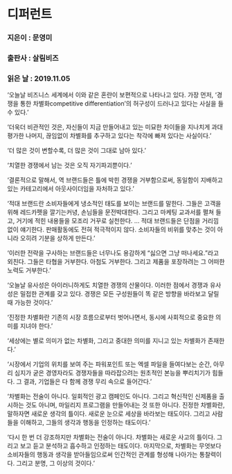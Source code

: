# 디퍼런트
### 지은이 : 문영미
### 출판사 : 살림비즈
### 읽은 날 : 2019.11.05

‘오늘날 비즈니스 세계에서 이와 같은 혼란이 보편적으로 나타나고 있다. 가장 먼저, ‘경쟁을 통한 차별화competitive differentiation’의 허구성이 드러나고 있다는 사실을 들 수 있다.’

‘더욱더 비관적인 것은, 자신들이 지금 만들어내고 있는 미묘한 차이들을 지나치게 과대평가한 나머지, 끊임없이 차별화를 추구하고 있다는 착각에 빠져 있다는 사실이다.’

‘더 많은 것이 변할수록, 더 많은 것이 그대로 남아 있다.’

‘치열한 경쟁에서 남는 것은 오직 자기파괴뿐이다.’

‘결론적으로 말해서, 역 브랜드들은 틀에 박힌 경쟁을 거부함으로써, 동일함이 지배하고 있는 카테고리에서 아웃사이더임을 자처하고 있다.’

‘적대 브랜드란 소비자들에게 냉소적인 태도를 보이는 브랜드를 말한다. 그들은 고객을 위해 레드카펫을 깔기는커녕, 손님들을 문전박대한다. 그리고 마케팅 교과서를 펼쳐 들고, 거기에 적힌 내용들을 모조리 거꾸로 실천한다. … 적대 브랜드들은 단점을 거리낌 없이 얘기한다. 판매활동에도 전혀 적극적이지 않다. 소비자들의 비위를 맞추는 것이 아니라 오히려 기분을 상하게 만든다.’

‘이러한 전략을 구사하는 브랜드들은 너무나도 용감하게 “싫으면 그냥 떠나세요.”라고 외친다. 그들은 타협을 거부한다. 아첨도 거부한다. 그리고 제품을 포장하려는 그 어떠한 노력도 거부한다.’

‘오늘날 유사성은 아이러니하게도 치열한 경쟁의 산물이다. 이러한 점에서 경쟁과 유사성은 밀접한 관계를 갖고 있다. 경쟁은 모든 구성원들이 똑 같은 방향을 바라보고 달릴 때 가능한 것이다.’

‘진정한 차별화란 기존의 시장 흐름으로부터 벗어나면서, 동시에 사회적으로 중요한 의미를 지녀야 한다.’

‘세상에는 별로 의미가 없는 차별화, 그리고 중대한 의미를 지니고 있는 차별화가 존재한다.’

‘시장에서 기업의 위치를 보여 주는 파워포인트 또는 엑셀 파일을 들여다보는 순간, 아무리 심지가 굳은 경영자라도 경쟁자들을 따라잡으려는 원초적인 본능을 뿌리치기가 힘들다.
그 결과, 기업들은 다 함께 경쟁 무리 속으로 들어간다.’

‘차별화는 전술이 아니다. 일회적인 광고 캠페인도 아니다. 그리고 혁신적인 신제품을 출시하는 것도 아니며, 마일리지 프로그램을 만들어내는 것 또한 아니다. 진정한 차별화란, 말하자면 새로운 생각의 틀이다. 새로운 눈으로 세상을 바라보는 태도이다. 그리고 사람들을 이해하고, 그들의 생각과 행동을 인정하는 태도이다.’

‘다시 한 번 더 강조하지만 차별화는 전술이 아니다. 차별화는 새로운 사고의 틀이다. 그리고 보고 듣고 분석하고 흡수하고 인정하는 태도이다. 마지막으로, 차별화는 무엇보다 소비자들의 행동과 생각을 받아들임으로써 인간적인 관계를 형성해 나아가는 통찰력이다.
그리고 분명, 그 이상의 것이다.’